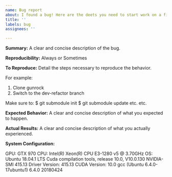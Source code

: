 ```yaml
---
name: Bug report
about: I found a bug! Here are the deets you need to start work on a fix.
title: ''
labels: bug
assignees: ''

---
```


**Summary:**
A clear and concise description of the bug.

**Reproducibility:**
Always or Sometimes

**To Reproduce:**
Detail the steps necessary to reproduce the behavior.

For example:
1. Clone gunrock
2. Switch to the dev-refactor branch

Make sure to:
$ git submodule init
$ git submodule update
etc.
etc.

**Expected Behavior:**
A clear and concise description of what you expected to happen.

**Actual Results:**
A clear and concise description of what you actually experienced.

**System Configuration:**

GPU: GTX 970
CPU: Intel(R) Xeon(R) CPU E3-1280 v5 @ 3.70GHz
OS: Ubuntu 18.04.1 LTS
Cuda compilation tools, release 10.0, V10.0.130
NVIDIA-SMI 415.13
Driver Version: 415.13
CUDA Version: 10.0
gcc (Ubuntu 6.4.0-17ubuntu1) 6.4.0 20180424
